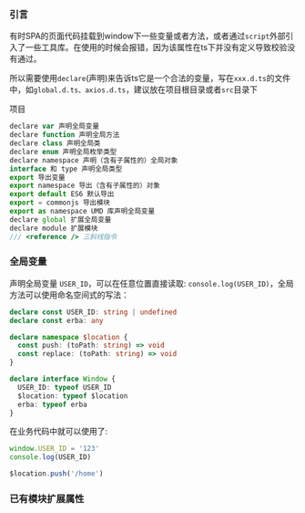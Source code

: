 ### 引言
有时SPA的页面代码挂载到window下一些变量或者方法，或者通过`script`外部引入了一些工具库。在使用的时候会报错，因为该属性在ts下并没有定义导致校验没有通过。

所以需要使用`declare`(声明)来告诉ts它是一个合法的变量，写在`xxx.d.ts`的文件中，如`global.d.ts、axios.d.ts`，建议放在项目根目录或者`src`目录下

项目
```js
declare var 声明全局变量
declare function 声明全局方法
declare class 声明全局类
declare enum 声明全局枚举类型
declare namespace 声明（含有子属性的）全局对象
interface 和 type 声明全局类型
export 导出变量
export namespace 导出（含有子属性的）对象
export default ES6 默认导出
export = commonjs 导出模块
export as namespace UMD 库声明全局变量
declare global 扩展全局变量
declare module 扩展模块
/// <reference /> 三斜线指令
```

### 全局变量
声明全局变量 `USER_ID`，可以在任意位置直接读取: `console.log(USER_ID)`，全局方法可以使用命名空间式的写法：
```ts
declare const USER_ID: string | undefined
declare const erba: any

declare namespace $location {
  const push: (toPath: string) => void
  const replace: (toPath: string) => void
}

declare interface Window {
  USER_ID: typeof USER_ID
  $location: typeof $location
  erba: typeof erba
}
```

在业务代码中就可以使用了:
```ts
window.USER_ID = '123'
console.log(USER_ID)

$location.push('/home')
```

### 已有模块扩展属性